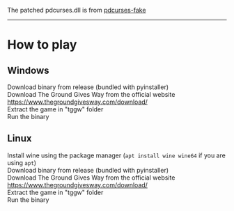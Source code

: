 The patched pdcurses.dll is from [pdcurses-fake](https://github.com/9-2-1/pdcurses-fake)

---

# How to play

## Windows
Download binary from release (bundled with pyinstaller)  
Download The Ground Gives Way from the official website <https://www.thegroundgivesway.com/download/>  
Extract the game in "tggw" folder  
Run the binary

## Linux
Install wine using the package manager (`apt install wine wine64` if you are using `apt`)  
Download binary from release (bundled with pyinstaller)  
Download The Ground Gives Way from the official website <https://www.thegroundgivesway.com/download/>  
Extract the game in "tggw" folder  
Run the binary
